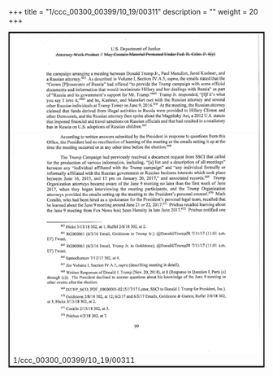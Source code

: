 +++
title = "1/ccc_00300_00399/10_19/00311"
description = ""
weight = 20
+++

<table style="border:2px solid black;max-width:800px;max-height:800px;" 
><tr><td>
<img class="center-fit-jpg"
src="/jpg_/jpg_mueller_report_searchable_311.jpg">
1/ccc_00300_00399/10_19/00311
</img></td></tr></table>
